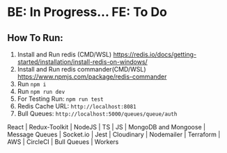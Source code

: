 # BE: In Progress... FE: To Do

## How To Run:

1. Install and Run redis (CMD/WSL) https://redis.io/docs/getting-started/installation/install-redis-on-windows/
2. Install and Run redis commander(CMD/WSL) https://www.npmjs.com/package/redis-commander
3. Run `npm i`
4. Run `npm run dev`
5. For Testing Run: `npm run test`
6. Redis Cache URL: `http://localhost:8081`
7. Bull Queues: `http://localhost:5000/queues/queue/auth`

React | Redux-Toolkit | NodeJS | TS | JS | MongoDB and Mongoose | Message Queues | Socket.io | Jest | Cloudinary |
Nodemailer | Terraform | AWS | CircleCI | Bull Queues | Workers 
